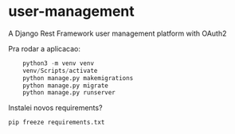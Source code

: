 # user-management
 A Django Rest Framework user management platform with OAuth2 

Pra rodar a aplicacao:

```	python
    python3 -m venv venv
    venv/Scripts/activate
    python manage.py makemigrations
    python manage.py migrate
    python manage.py runserver
```

Instalei novos requirements?

```
pip freeze requirements.txt
```